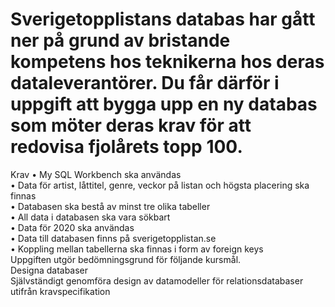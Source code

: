 # Sverigetopplistans databas har gått ner på grund av bristande kompetens hos teknikerna hos deras dataleverantörer. Du får därför i uppgift att bygga upp en ny databas som möter deras krav för att redovisa fjolårets topp 100.




Krav
• My SQL Workbench ska användas<br>
• Data för artist, låttitel, genre, veckor på listan och högsta placering ska finnas<br>
• Databasen ska bestå av minst tre olika tabeller<br>
• All data i databasen ska vara sökbart<br>
• Data för 2020 ska användas<br>
• Data till databasen finns på sverigetopplistan.se<br>
• Koppling mellan tabellerna ska finnas i form av foreign keys<br>
Uppgiften utgör bedömningsgrund för följande kursmål.<br>
Designa databaser<br>
Självständigt genomföra design av datamodeller för relationsdatabaser utifrån kravspecifikation<br>
